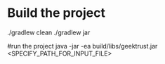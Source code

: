 
# Build the project
./gradlew clean
./gradlew jar

#run the project
java -jar -ea build/libs/geektrust.jar <SPECIFY_PATH_FOR_INPUT_FILE>